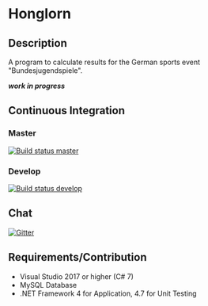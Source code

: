 ﻿# Honglorn

## Description
A program to calculate results for the German sports event "Bundesjugendspiele".

***work in progress***

## Continuous Integration

### Master
[![Build status master](https://danghor.visualstudio.com/Honglorn/_apis/build/status/Honglorn%20master)](https://danghor.visualstudio.com/Honglorn/_build?definitionId=3)

### Develop
[![Build status develop](https://danghor.visualstudio.com/Honglorn/_apis/build/status/Honglorn%20develop)](https://danghor.visualstudio.com/Honglorn/_build?definitionId=4)

## Chat
[![Gitter](https://badges.gitter.im/gitterHQ/gitter.png)](https://gitter.im/Honglorn)

## Requirements/Contribution
- Visual Studio 2017 or higher (C# 7)
- MySQL Database
- .NET Framework 4 for Application, 4.7 for Unit Testing

